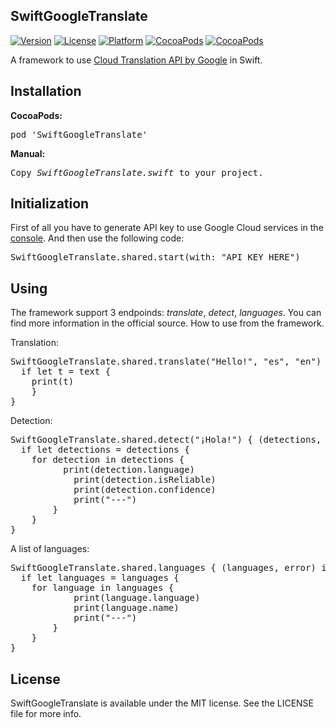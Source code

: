 ## SwiftGoogleTranslate

[![Version](https://img.shields.io/cocoapods/v/SwiftGoogleTranslate.svg?style=flat)](http://cocoadocs.org/docsets/SwiftGoogleTranslate)
[![License](https://img.shields.io/cocoapods/l/SwiftGoogleTranslate.svg?style=flat)](http://cocoadocs.org/docsets/SwiftGoogleTranslate)
[![Platform](https://img.shields.io/cocoapods/p/SwiftGoogleTranslate.svg?style=flat)](http://cocoadocs.org/docsets/SwiftGoogleTranslate)
[![CocoaPods](https://img.shields.io/cocoapods/dt/SwiftGoogleTranslate.svg)](https://cocoapods.org/pods/SwiftGoogleTranslate)
[![CocoaPods](https://img.shields.io/cocoapods/dm/SwiftGoogleTranslate.svg)](https://cocoapods.org/pods/SwiftGoogleTranslate)

A framework to use <a href="https://cloud.google.com/translate/docs/reference/rest">Cloud Translation API by Google</a> in Swift.

## Installation
<b>CocoaPods:</b>
<pre>
pod 'SwiftGoogleTranslate'
</pre>
<b>Manual:</b>
<pre>
Copy <i>SwiftGoogleTranslate.swift</i> to your project.
</pre>

## Initialization

First of all you have to generate API key to use Google Cloud services in the <a href="https://cloud.google.com/translate/">console</a>.
And then use the following code:
<pre>
SwiftGoogleTranslate.shared.start(with: "API_KEY_HERE")
</pre>

## Using

The framework support 3 endpoinds: <i>translate</i>, <i>detect</i>, <i>languages</i>. You can find more information in the official source. How to use from the framework.

Translation:
<pre>
SwiftGoogleTranslate.shared.translate("Hello!", "es", "en") { (text, error) in
  if let t = text {
    print(t)
	}
}
</pre>

Detection:
<pre>
SwiftGoogleTranslate.shared.detect("¡Hola!") { (detections, error) in
  if let detections = detections {
    for detection in detections {
		  print(detection.language)
			print(detection.isReliable)
			print(detection.confidence)
			print("---")
		}
	}
}
</pre>

A list of languages:
<pre>
SwiftGoogleTranslate.shared.languages { (languages, error) in
  if let languages = languages {
    for language in languages {
			print(language.language)
			print(language.name)
			print("---")
		}
	}
}
</pre>

## License

SwiftGoogleTranslate is available under the MIT license. See the LICENSE file for more info.
